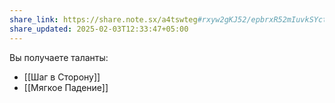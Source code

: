 ```yaml
---
share_link: https://share.note.sx/a4tswteg#rxyw2gKJ52/epbrxR52mIuvkSYctiPqmKtUbj57ZeqQ
share_updated: 2025-02-03T12:33:47+05:00
---
```

Вы получаете таланты:
- [[Шаг в Сторону]]
- [[Мягкое Падение]]